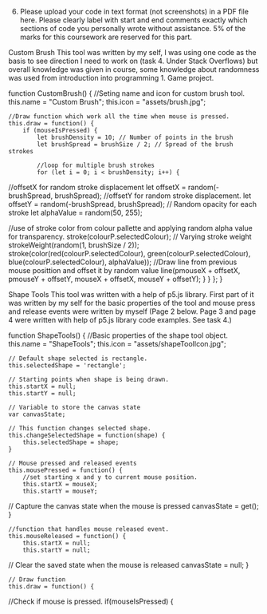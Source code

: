6. Please upload your code in text format (not screenshots) in a PDF file here. 
Please clearly label with start and end comments exactly which sections 
of code you personally wrote without assistance. 
5% of the marks for this coursework are reserved for this part. 


Custom Brush 
This tool was written by my self, I was using one code as the basis to see direction 
I need to work on (task 4. Under Stack Overflows) but overall knowledge was given in course, 
some knowledge about randomness was used from introduction into programming 1. Game project.

function CustomBrush() {
    //Seting name and icon for custom brush tool.
    this.name = "Custom Brush";
    this.icon = "assets/brush.jpg";

    //Draw function which work all the time when mouse is pressed.
    this.draw = function() {
        if (mouseIsPressed) {
            let brushDensity = 10; // Number of points in the brush
            let brushSpread = brushSize / 2; // Spread of the brush strokes

            //loop for multiple brush strokes
            for (let i = 0; i < brushDensity; i++) {
//offsetX for random stroke displacement
                let offsetX = random(-brushSpread, brushSpread); 
//offsetY for random stroke displacement.
                let offsetY = random(-brushSpread, brushSpread); 
// Random opacity for each stroke
                let alphaValue = random(50, 255); 

//use of stroke color from colour pallette and applying random alpha value for transparency.
                stroke(colourP.selectedColour);
// Varying stroke weight
                strokeWeight(random(1, brushSize / 2)); 
                stroke(color(red(colourP.selectedColour), 
                        green(colourP.selectedColour), 
                        blue(colourP.selectedColour), alphaValue));
                //Draw line from previous mouse posittion and offset it by random value
                line(pmouseX + offsetX, pmouseY + offsetY, mouseX + offsetX, mouseY + offsetY); 
            }
        }
    };
}



Shape Tools
This tool was written with a help of p5.js library. First part of it was written by my self 
for the basic properties of the tool and mouse press and release events were written by myself 
(Page 2 below. Page 3 and page 4 were written with help of p5.js library code examples. See task 4.)

function ShapeTools() {
    //Basic properties of the shape tool object.
    this.name = "ShapeTools";
    this.icon = "assets/shapeToolIcon.jpg";

    // Default shape selected is rectangle.
    this.selectedShape = 'rectangle';

    // Starting points when shape is being drawn.
    this.startX = null;
    this.startY = null;

    // Variable to store the canvas state
    var canvasState;

    // This function changes selected shape.
    this.changeSelectedShape = function(shape) {
        this.selectedShape = shape;
    }

    // Mouse pressed and released events
    this.mousePressed = function() {
        //set starting x and y to current mouse position.
        this.startX = mouseX;
        this.startY = mouseY;
// Capture the canvas state when the mouse is pressed
        canvasState = get(); 
    }

    //function that handles mouse released event.
    this.mouseReleased = function() {
        this.startX = null;
        this.startY = null;
// Clear the saved state when the mouse is released
        canvasState = null; 
    }

    // Draw function
    this.draw = function() {
//Check if mouse is pressed.
        if(mouseIsPressed) {  
